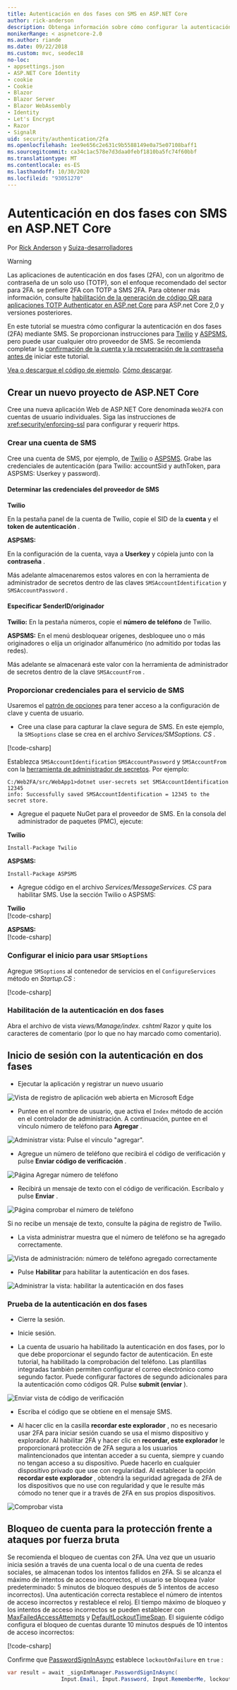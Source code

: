 ```yaml
---
title: Autenticación en dos fases con SMS en ASP.NET Core
author: rick-anderson
description: Obtenga información sobre cómo configurar la autenticación en dos fases (2FA) con una aplicación ASP.NET Core.
monikerRange: < aspnetcore-2.0
ms.author: riande
ms.date: 09/22/2018
ms.custom: mvc, seodec18
no-loc:
- appsettings.json
- ASP.NET Core Identity
- cookie
- Cookie
- Blazor
- Blazor Server
- Blazor WebAssembly
- Identity
- Let's Encrypt
- Razor
- SignalR
uid: security/authentication/2fa
ms.openlocfilehash: 1ee9e656c2e631c9b5588149e0a75e07108baff1
ms.sourcegitcommit: ca34c1ac578e7d3daa0febf1810ba5fc74f60bbf
ms.translationtype: MT
ms.contentlocale: es-ES
ms.lasthandoff: 10/30/2020
ms.locfileid: "93051270"
---
```

# <a name="two-factor-authentication-with-sms-in-aspnet-core"></a>Autenticación en dos fases con SMS en ASP.NET Core

Por [Rick Anderson](https://twitter.com/RickAndMSFT) y [Suiza-desarrolladores](https://github.com/Swiss-Devs)

>[!WARNING]
> Las aplicaciones de autenticación en dos fases (2FA), con un algoritmo de contraseña de un solo uso (TOTP), son el enfoque recomendado del sector para 2FA. se prefiere 2FA con TOTP a SMS 2FA. Para obtener más información, consulte [habilitación de la generación de código QR para aplicaciones TOTP Authenticator en ASP.net Core](xref:security/authentication/identity-enable-qrcodes) para ASP.net Core 2,0 y versiones posteriores.

En este tutorial se muestra cómo configurar la autenticación en dos fases (2FA) mediante SMS. Se proporcionan instrucciones para [Twilio](https://www.twilio.com/) y [ASPSMS](https://www.aspsms.com/asp.net/identity/core/testcredits/), pero puede usar cualquier otro proveedor de SMS. Se recomienda completar la [confirmación de la cuenta y la recuperación de la contraseña antes de](xref:security/authentication/accconfirm) iniciar este tutorial.

[Vea o descargue el código de ejemplo](https://github.com/dotnet/AspNetCore.Docs/tree/master/aspnetcore/security/authentication/2fa/sample/Web2FA). [Cómo descargar](xref:index#how-to-download-a-sample).

## <a name="create-a-new-aspnet-core-project"></a>Crear un nuevo proyecto de ASP.NET Core

Cree una nueva aplicación Web de ASP.NET Core denominada `Web2FA` con cuentas de usuario individuales. Siga las instrucciones de <xref:security/enforcing-ssl> para configurar y requerir https.

### <a name="create-an-sms-account"></a>Crear una cuenta de SMS

Cree una cuenta de SMS, por ejemplo, de [Twilio](https://www.twilio.com/) o [ASPSMS](https://www.aspsms.com/asp.net/identity/core/testcredits/). Grabe las credenciales de autenticación (para Twilio: accountSid y authToken, para ASPSMS: Userkey y password).

#### <a name="figuring-out-sms-provider-credentials"></a>Determinar las credenciales del proveedor de SMS

**Twilio**

En la pestaña panel de la cuenta de Twilio, copie el SID de la **cuenta** y el **token de autenticación** .

**ASPSMS:**

En la configuración de la cuenta, vaya a **Userkey** y cópiela junto con la **contraseña** .

Más adelante almacenaremos estos valores en con la herramienta de administrador de secretos dentro de las claves `SMSAccountIdentification` y `SMSAccountPassword` .

#### <a name="specifying-senderid--originator"></a>Especificar SenderID/originador

**Twilio:** En la pestaña números, copie el **número de teléfono** de Twilio.

**ASPSMS:** En el menú desbloquear orígenes, desbloquee uno o más originadores o elija un originador alfanumérico (no admitido por todas las redes).

Más adelante se almacenará este valor con la herramienta de administrador de secretos dentro de la clave `SMSAccountFrom` .

### <a name="provide-credentials-for-the-sms-service"></a>Proporcionar credenciales para el servicio de SMS

Usaremos el [patrón de opciones](xref:fundamentals/configuration/options) para tener acceso a la configuración de clave y cuenta de usuario.

* Cree una clase para capturar la clave segura de SMS. En este ejemplo, la `SMSoptions` clase se crea en el archivo *Services/SMSoptions. CS* .

[!code-csharp[](2fa/sample/Web2FA/Services/SMSoptions.cs)]

Establezca `SMSAccountIdentification` `SMSAccountPassword` y `SMSAccountFrom` con la [herramienta de administrador de secretos](xref:security/app-secrets). Por ejemplo:

```none
C:/Web2FA/src/WebApp1>dotnet user-secrets set SMSAccountIdentification 12345
info: Successfully saved SMSAccountIdentification = 12345 to the secret store.
```

* Agregue el paquete NuGet para el proveedor de SMS. En la consola del administrador de paquetes (PMC), ejecute:

**Twilio**

`Install-Package Twilio`

**ASPSMS:**

`Install-Package ASPSMS`

* Agregue código en el archivo *Services/MessageServices. CS* para habilitar SMS. Use la sección Twilio o ASPSMS:

**Twilio**  
[!code-csharp[](2fa/sample/Web2FA/Services/MessageServices_twilio.cs)]

**ASPSMS:**  
[!code-csharp[](2fa/sample/Web2FA/Services/MessageServices_ASPSMS.cs)]

### <a name="configure-startup-to-use-smsoptions"></a>Configurar el inicio para usar `SMSoptions`

Agregue `SMSoptions` al contenedor de servicios en el `ConfigureServices` método en *Startup.CS* :

[!code-csharp[](2fa/sample/Web2FA/Startup.cs?name=snippet1&highlight=4)]

### <a name="enable-two-factor-authentication"></a>Habilitación de la autenticación en dos fases

Abra el archivo de vista *views/Manage/index. cshtml* Razor y quite los caracteres de comentario (por lo que no hay marcado como comentario).

## <a name="log-in-with-two-factor-authentication"></a>Inicio de sesión con la autenticación en dos fases

* Ejecutar la aplicación y registrar un nuevo usuario

![Vista de registro de aplicación web abierta en Microsoft Edge](2fa/_static/login2fa1.png)

* Puntee en el nombre de usuario, que activa el `Index` método de acción en el controlador de administración. A continuación, puntee en el vínculo número de teléfono para **Agregar** .

![Administrar vista: Pulse el vínculo "agregar".](2fa/_static/login2fa2.png)

* Agregue un número de teléfono que recibirá el código de verificación y pulse **Enviar código de verificación** .

![Página Agregar número de teléfono](2fa/_static/login2fa3.png)

* Recibirá un mensaje de texto con el código de verificación. Escríbalo y pulse **Enviar** .

![Página comprobar el número de teléfono](2fa/_static/login2fa4.png)

Si no recibe un mensaje de texto, consulte la página de registro de Twilio.

* La vista administrar muestra que el número de teléfono se ha agregado correctamente.

![Vista de administración: número de teléfono agregado correctamente](2fa/_static/login2fa5.png)

* Pulse **Habilitar** para habilitar la autenticación en dos fases.

![Administrar la vista: habilitar la autenticación en dos fases](2fa/_static/login2fa6.png)

### <a name="test-two-factor-authentication"></a>Prueba de la autenticación en dos fases

* Cierre la sesión.

* Inicie sesión.

* La cuenta de usuario ha habilitado la autenticación en dos fases, por lo que debe proporcionar el segundo factor de autenticación. En este tutorial, ha habilitado la comprobación del teléfono. Las plantillas integradas también permiten configurar el correo electrónico como segundo factor. Puede configurar factores de segundo adicionales para la autenticación como códigos QR. Pulse **submit (enviar** ).

![Enviar vista de código de verificación](2fa/_static/login2fa7.png)

* Escriba el código que se obtiene en el mensaje SMS.

* Al hacer clic en la casilla **recordar este explorador** , no es necesario usar 2FA para iniciar sesión cuando se usa el mismo dispositivo y explorador. Al habilitar 2FA y hacer clic en **recordar, este explorador** le proporcionará protección de 2FA segura a los usuarios malintencionados que intentan acceder a su cuenta, siempre y cuando no tengan acceso a su dispositivo. Puede hacerlo en cualquier dispositivo privado que use con regularidad. Al establecer la opción  **recordar este explorador** , obtendrá la seguridad agregada de 2FA de los dispositivos que no use con regularidad y que le resulte más cómodo no tener que ir a través de 2FA en sus propios dispositivos.

![Comprobar vista](2fa/_static/login2fa8.png)

## <a name="account-lockout-for-protecting-against-brute-force-attacks"></a>Bloqueo de cuenta para la protección frente a ataques por fuerza bruta

Se recomienda el bloqueo de cuentas con 2FA. Una vez que un usuario inicia sesión a través de una cuenta local o de una cuenta de redes sociales, se almacenan todos los intentos fallidos en 2FA. Si se alcanza el máximo de intentos de acceso incorrectos, el usuario se bloquea (valor predeterminado: 5 minutos de bloqueo después de 5 intentos de acceso incorrectos). Una autenticación correcta restablece el número de intentos de acceso incorrectos y restablece el reloj. El tiempo máximo de bloqueo y los intentos de acceso incorrectos se pueden establecer con [MaxFailedAccessAttempts](/dotnet/api/microsoft.aspnetcore.identity.lockoutoptions.maxfailedaccessattempts) y [DefaultLockoutTimeSpan](/dotnet/api/microsoft.aspnetcore.identity.lockoutoptions.defaultlockouttimespan). El siguiente código configura el bloqueo de cuentas durante 10 minutos después de 10 intentos de acceso incorrectos:

[!code-csharp[](2fa/sample/Web2FA/Startup.cs?name=snippet2&highlight=13-17)]

Confirme que [PasswordSignInAsync](/dotnet/api/microsoft.aspnetcore.identity.signinmanager-1.passwordsigninasync) establece `lockoutOnFailure` en `true` :

```csharp
var result = await _signInManager.PasswordSignInAsync(
                 Input.Email, Input.Password, Input.RememberMe, lockoutOnFailure: true);
```
